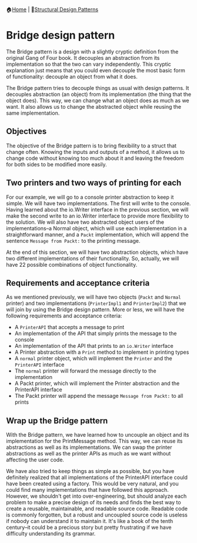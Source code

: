 :house:[Home](https://github.com/DevilsTear/go-design-patterns/README.md "Table of Contents") | :file_folder:[Structural Design Patterns](https://github.com/DevilsTear/go-design-patterns/structural/README.md "Table of Contents")
# Bridge design pattern
The Bridge pattern is a design with a slightly cryptic definition from the original Gang of
Four book. It decouples an abstraction from its implementation so that the two can vary
independently. This cryptic explanation just means that you could even decouple the most
basic form of functionality: decouple an object from what it does.

The Bridge pattern tries to decouple things as usual with design patterns. It decouples
abstraction (an object) from its implementation (the thing that the object does). This way, we
can change what an object does as much as we want. It also allows us to change the
abstracted object while reusing the same implementation.

## Objectives
The objective of the Bridge pattern is to bring flexibility to a struct that change often.
Knowing the inputs and outputs of a method, it allows us to change code without knowing
too much about it and leaving the freedom for both sides to be modified more easily.

## Two printers and two ways of printing for each
For our example, we will go to a console printer abstraction to keep it simple. We will have
two implementations. The first will write to the console. Having learned about the
io.Writer interface in the previous section, we will make the second write to an
io.Writer interface to provide more flexibility to the solution. We will also have two
abstracted object users of the implementations–a Normal object, which will use each
implementation in a straightforward manner, and a `Packt` implementation, which will
append the sentence `Message from Packt:` to the printing message.

At the end of this section, we will have two abstraction objects, which have two different
implementations of their functionality. So, actually, we will have 22
possible combinations
of object functionality.
## Requirements and acceptance criteria
As we mentioned previously, we will have two objects (`Packt` and `Normal` printer) and
two implementations (`PrinterImpl1` and `PrinterImpl2`) that we will join by using the
Bridge design pattern. More or less, we will have the following requirements and
acceptance criteria:
- A `PrinterAPI` that accepts a message to print
- An implementation of the API that simply prints the message to the console
- An implementation of the API that prints to an `io.Writer` interface
- A Printer abstraction with a `Print` method to implement in printing types
- A `normal` printer object, which will implement the `Printer` and the `PrinterAPI` interface
- The `normal` printer will forward the message directly to the implementation
- A Packt printer, which will implement the Printer abstraction and the PrinterAPI interface
- The Packt printer will append the message `Message from Packt:` to all prints

## Wrap up the Bridge pattern
With the Bridge pattern, we have learned how to uncouple an object and its implementation
for the PrintMessage method. This way, we can reuse its abstractions as well as its
implementations. We can swap the printer abstractions as well as the printer APIs as much
as we want without affecting the user code.

We have also tried to keep things as simple as possible, but you have definitely realized
that all implementations of the PrinterAPI interface could have been created using a
factory. This would be very natural, and you could find many implementations that have
followed this approach. However, we shouldn't get into over-engineering, but should
analyze each problem to make a precise design of its needs and finds the best way to create
a reusable, maintainable, and readable source code. Readable code is commonly forgotten,
but a robust and uncoupled source code is useless if nobody can understand it to maintain
it. It's like a book of the tenth century–it could be a precious story but pretty frustrating if
we have difficulty understanding its grammar.